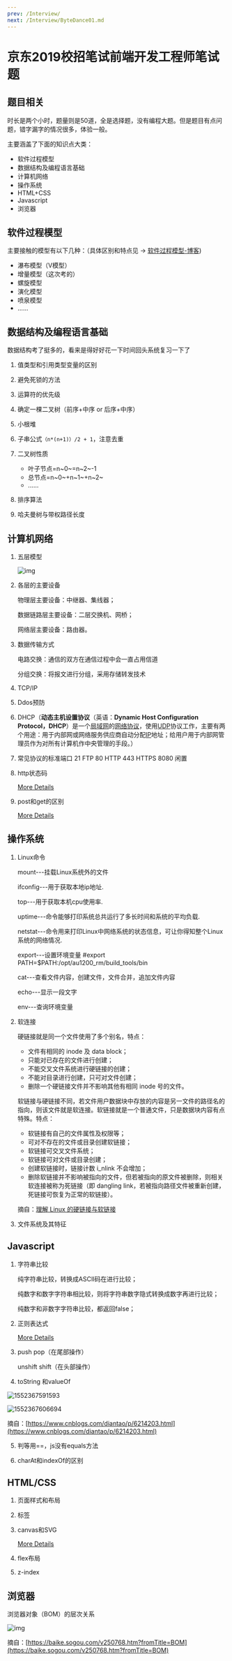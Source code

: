 ```yaml
---
prev: /Interview/
next: /Interview/ByteDance01.md
---
```


# 京东2019校招笔试前端开发工程师笔试题

## 题目相关

时长是两个小时，题量则是50道，全是选择题，没有编程大题。但是题目有点问题，错字漏字的情况很多，体验一般。

主要涵盖了下面的知识点大类：

- 软件过程模型
- 数据结构及编程语言基础
- 计算机网络
- 操作系统
- HTML+CSS
- Javascript
- 浏览器



## 软件过程模型

主要接触的模型有以下几种：（具体区别和特点见 -> [软件过程模型-博客](https://blog.csdn.net/mmd0308/article/details/77853086))

- 瀑布模型（V模型）
- 增量模型（这次考的）
- 螺旋模型
- 演化模型
- 喷泉模型
- ......





## 数据结构及编程语言基础

数据结构考了挺多的，看来是得好好花一下时间回头系统复习一下了

1. 值类型和引用类型变量的区别

2. 避免死锁的方法

3. 运算符的优先级

4. 确定一棵二叉树（前序+中序 or 后序+中序）

5. 小根堆

6. 子串公式`（n*(n+1)）/2 + 1`，注意去重

7. 二叉树性质

   - 叶子节点=n~0~=n~2~-1
   - 总节点=n~0~+n~1~+n~2~
   - ......

8. 排序算法

9. 哈夫曼树与带权路径长度

   
## 计算机网络

1. 五层模型

   ![img](/in-post/781959989_1551233814592_77727363D090E976EA6BE4BBFD1A0B67.png)

2. 各层的主要设备

   物理层主要设备：中继器、集线器；

   数据链路层主要设备：二层交换机、网桥；

   网络层主要设备：路由器。

3. 数据传输方式

   电路交换：通信的双方在通信过程中会一直占用信道

   分组交换：将报文进行分组，采用存储转发技术

4. TCP/IP

5. Ddos预防

6. DHCP（**动态主机设置协议**（英语：**Dynamic Host Configuration Protocol，DHCP**）是一个[局域网](https://baike.baidu.com/item/%E5%B1%80%E5%9F%9F%E7%BD%91)的[网络协议](https://baike.baidu.com/item/%E7%BD%91%E7%BB%9C%E5%8D%8F%E8%AE%AE)，使用[UDP](https://baike.baidu.com/item/UDP)协议工作，主要有两个用途：用于内部网或网络服务供应商自动分配[IP](https://baike.baidu.com/item/IP)地址；给用户用于内部网管理员作为对所有计算机作中央管理的手段。）

7. 常见协议的标准端口 
   21 FTP 
   80 HTTP 
   443 HTTPS 
   8080 闲置

8. http状态码

   [More Details](https://baike.baidu.com/item/HTTP%E7%8A%B6%E6%80%81%E7%A0%81/5053660?fr=aladdin)

9. post和get的区别

   [More Details](https://www.cnblogs.com/logsharing/p/8448446.html)





## 操作系统

1. Linux命令

   mount---挂载Linux系统外的文件

   ifconfig---用于获取本地ip地址.

   top---用于获取本机cpu使用率.

   uptime---命令能够打印系统总共运行了多长时间和系统的平均负载.

   netstat---命令用来打印Linux中网络系统的状态信息，可让你得知整个Linux系统的网络情况.

   export---设置环境变量    #export PATH=$PATH:/opt/au1200_rm/build_tools/bin

   cat---查看文件内容，创建文件，文件合并，追加文件内容

   echo---显示一段文字

   env---查询环境变量

2. 软连接

   硬链接就是同一个文件使用了多个别名，特点：

   - 文件有相同的 inode 及 data block；
   - 只能对已存在的文件进行创建；
   - 不能交叉文件系统进行硬链接的创建；
   - 不能对目录进行创建，只可对文件创建；
   - 删除一个硬链接文件并不影响其他有相同 inode 号的文件。

   软链接与硬链接不同，若文件用户数据块中存放的内容是另一文件的路径名的指向，则该文件就是软连接。软链接就是一个普通文件，只是数据块内容有点特殊。特点：

   - 软链接有自己的文件属性及权限等；
   - 可对不存在的文件或目录创建软链接；
   - 软链接可交叉文件系统；
   - 软链接可对文件或目录创建；
   - 创建软链接时，链接计数 i_nlink 不会增加；
   - 删除软链接并不影响被指向的文件，但若被指向的原文件被删除，则相关软连接被称为死链接（即 dangling link，若被指向路径文件被重新创建，死链接可恢复为正常的软链接）。

   摘自：[理解 Linux 的硬链接与软链接](https://www.ibm.com/developerworks/cn/linux/l-cn-hardandsymb-links/index.html)

3. 文件系统及其特征

   

## Javascript

1. 字符串比较

   纯字符串比较，转换成ASCII码在进行比较；

   纯数字和数字字符串相比较，则将字符串数字隐式转换成数字再进行比较；

   纯数字和非数字字符串比较，都返回false；

2. 正则表达式

   [More Details](https://www.cnblogs.com/fozero/p/7868687.html)

3. push pop（在尾部操作）

   unshift shift（在头部操作）

4. toString 和valueOf

![1552367591593](/in-post/1552367591593.png)

![1552367606694](/in-post/1552367606694.png)

摘自：[https://www.cnblogs.com/diantao/p/6214203.html](https://www.cnblogs.com/diantao/p/6214203.html)

5. 判等用==，js没有equals方法

6. charAt和indexOf的区别



## HTML/CSS

1. 页面样式和布局 

2. 标签

3. canvas和SVG

   [More Details](https://www.jianshu.com/p/942d219b86d0)

4. flex布局

5. z-index



## 浏览器

浏览器对象（BOM）的层次关系 

![img](/in-post/800.jpg)

摘自：[https://baike.sogou.com/v250768.htm?fromTitle=BOM](https://baike.sogou.com/v250768.htm?fromTitle=BOM)